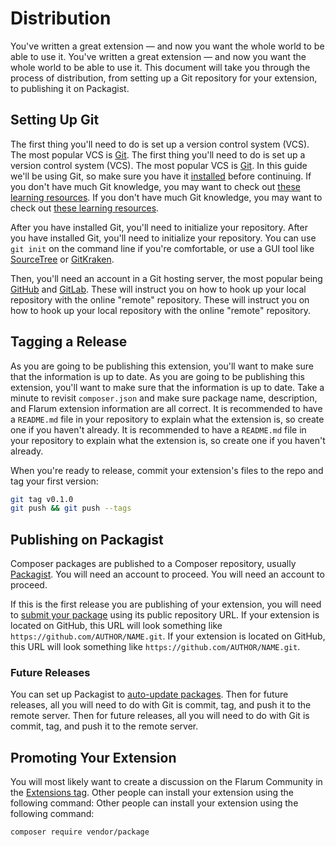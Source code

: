 # Distribution

You've written a great extension — and now you want the whole world to be able to use it. You've written a great extension — and now you want the whole world to be able to use it. This document will take you through the process of distribution, from setting up a Git repository for your extension, to publishing it on Packagist.

## Setting Up Git

The first thing you'll need to do is set up a version control system (VCS). The most popular VCS is [Git](https://git-scm.com/). The first thing you'll need to do is set up a version control system (VCS). The most popular VCS is [Git](https://git-scm.com/). In this guide we'll be using Git, so make sure you have it [installed](https://git-scm.com/downloads) before continuing. If you don't have much Git knowledge, you may want to check out [these learning resources](https://try.github.io/). If you don't have much Git knowledge, you may want to check out [these learning resources](https://try.github.io/).

After you have installed Git, you'll need to initialize your repository. After you have installed Git, you'll need to initialize your repository. You can use `git init` on the command line if you're comfortable, or use a GUI tool like [SourceTree](https://www.sourcetreeapp.com/) or [GitKraken](https://www.gitkraken.com/).

Then, you'll need an account in a Git hosting server, the most popular being [GitHub](https://github.com) and [GitLab](https://gitlab.com). These will instruct you on how to hook up your local repository with the online "remote" repository. These will instruct you on how to hook up your local repository with the online "remote" repository.

## Tagging a Release

As you are going to be publishing this extension, you'll want to make sure that the information is up to date. As you are going to be publishing this extension, you'll want to make sure that the information is up to date. Take a minute to revisit `composer.json` and make sure package name, description, and Flarum extension information are all correct. It is recommended to have a `README.md` file in your repository to explain what the extension is, so create one if you haven't already. It is recommended to have a `README.md` file in your repository to explain what the extension is, so create one if you haven't already.

When you're ready to release, commit your extension's files to the repo and tag your first version:

```bash
git tag v0.1.0
git push && git push --tags
```

## Publishing on Packagist

Composer packages are published to a Composer repository, usually [Packagist](https://packagist.org/). You will need an account to proceed. You will need an account to proceed.

If this is the first release you are publishing of your extension, you will need to [submit your package](https://packagist.org/packages/submit) using its public repository URL. If your extension is located on GitHub, this URL will look something like `https://github.com/AUTHOR/NAME.git`. If your extension is located on GitHub, this URL will look something like `https://github.com/AUTHOR/NAME.git`.

### Future Releases

You can set up Packagist to [auto-update packages](https://packagist.org/about#how-to-update-packages). Then for future releases, all you will need to do with Git is commit, tag, and push it to the remote server. Then for future releases, all you will need to do with Git is commit, tag, and push it to the remote server.

## Promoting Your Extension

You will most likely want to create a discussion on the Flarum Community in the [Extensions tag](https://discuss.flarum.org/t/extensions). Other people can install your extension using the following command: Other people can install your extension using the following command:

```bash
composer require vendor/package
```